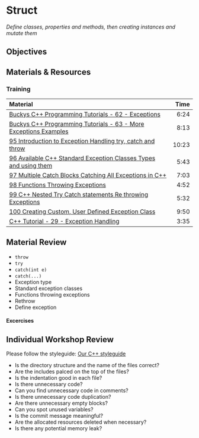 # Struct
*Define classes, properties and methods, then creating instances and mutate them*

## Objectives

## Materials & Resources
### Training
| Material | Time |
|:---------|-----:|
| [Buckys C++ Programming Tutorials - 62 - Exceptions](https://www.youtube.com/watch?v=mFAaqmj399I) | 6:24 |
| [Buckys C++ Programming Tutorials - 63 - More Exceptions Examples](https://www.youtube.com/watch?v=5369xtKS42s) | 8:13 |
| [95 Introduction to Exception Handling  try, catch and throw](https://www.youtube.com/watch?v=P_Kx0i7yXhU) | 10:23 |
| [96  Available C++ Standard Exception Classes  Types and using them](https://www.youtube.com/watch?v=FynvrvLw3Rs) | 5:43 |
| [97  Multiple Catch Blocks  Catching All Exceptions in C++](https://www.youtube.com/watch?v=gMPUFJfcIU4) | 7:03 |
| [98  Functions Throwing Exceptions](https://www.youtube.com/watch?v=iFexdxXbOfE) | 4:52 |
| [99  C++ Nested Try Catch statements  Re throwing Exceptions](https://www.youtube.com/watch?v=UcT_sXaJF94) | 5:32 |
| [100  Creating Custom, User Defined Exception Class](https://www.youtube.com/watch?v=Ix05fozWn0A) | 9:50 |
| [C++ Tutorial - 29 - Exception Handling](https://www.youtube.com/watch?v=01b_TFpcJ28) | 3:35 |

## Material Review
 - `throw`
 - `try`
 - `catch(int e)`
 - `catch(...)`
 - Exception type
 - Standard exception classes
 - Functions throwing exceptions 
 - Rethrow
 - Define exception


#### Excercises

## Individual Workshop Review
Please follow the styleguide: [Our C++ styleguide](../../styleguide/cpp.md)

 - Is the directory structure and the name of the files correct?
 - Are the includes palced on the top of the files?
 - Is the indentation good in each file?
 - Is there unnecessary code?
 - Can you find unnecessary code in comments?
 - Is there unnecessary code duplication?
 - Are there unnecessary empty blocks?
 - Can you spot unused variables?
 - Is the commit message meaningful?
 - Are the allocated resources deleted when necessary?
 - Is there any potential memory leak?

